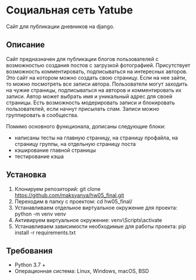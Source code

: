 # Социальная сеть Yatube
Сайт для публикации дневников на django.
## Описание
Сайт предназначен для публикации блогов пользователей с возможностью создания постов с загрузкой фотографией. Присутствует возможность комментировать, подписываться на интересных авторов. Это сайт на котором можно создать свою страницу. Если на нее зайти, то можно посмотреть все записи автора. Пользователи могут заходить на чужие страницы, подписываться на авторов и комментировать их записи. Автор может выбрать имя и уникальный адрес для своей страницы. Есть возможность модерировать записи и блокировать пользователей, если начнут присылать спам. Записи можно группировать в сообщества.

Помимо основного функционала, дописаны следующие блоки:
* написаны тесты на главную страницу, на страницу профайла, на страницу группы, на отдельную страницу поста
* кэширование главной страницы
* тестирование кэша
## Установка
1. Клонируем репозиторий: git clone https://github.com/maksyanya/hw05_final.git
2. Переходим в папку с проектом: cd hw05_final/
3. Устанавливаем отдельное виртуальное окружение для проекта: python -m venv venv
4. Активируем виртуальное окружение: venv\Scripts\activate
5. Устанавливаем зависимости необходимые для работы проекта: pip install -r requirements.txt
## Требования
* Python 3.7 +
* Операционная система: Linux, Windows, macOS, BSD
